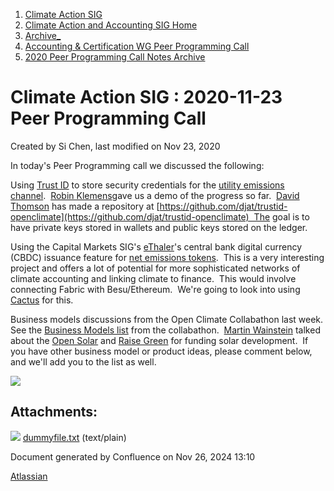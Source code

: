 1. [Climate Action SIG](index.html)
2. [Climate Action and Accounting SIG Home](Climate-Action-and-Accounting-SIG-Home_19005445.html)
3. [Archive\_](Archive__19006062.html)
4. [Accounting &amp; Certification WG Peer Programming Call](19006574.html)
5. [2020 Peer Programming Call Notes Archive](2020-Peer-Programming-Call-Notes-Archive_19006254.html)

# Climate Action SIG : 2020-11-23 Peer Programming Call

Created by Si Chen, last modified on Nov 23, 2020

In today's Peer Programming call we discussed the following:

Using [Trust ID](https://github.com/hyperledger-labs/TrustID) to store security credentials for the [utility emissions channel](Emissions-Data-Channel_19006106.html).  [Robin Klemens](https://lf-hyperledger.atlassian.net/wiki/people/5b068694a595df5d0a165a66?ref=confluence)gave us a demo of the progress so far.  [David Thomson](https://lf-hyperledger.atlassian.net/wiki/people/5c9bd430ba8bf7223028b7eb?ref=confluence) has made a repository at [https://github.com/djat/trustid-openclimate](https://github.com/djat/trustid-openclimate)  The goal is to have private keys stored in wallets and public keys stored on the ledger.

Using the Capital Markets SIG's [eThaler](https://github.com/hyperledger-labs/eThaler)'s central bank digital currency (CBDC) issuance feature for [net emissions tokens](Emissions-Tokens-Network_19006546.html).  This is a very interesting project and offers a lot of potential for more sophisticated networks of climate accounting and linking climate to finance.  This would involve connecting Fabric with Besu/Ethereum.  We're going to look into using [Cactus](https://lf-hyperledger.atlassian.net/wiki/spaces/cactus/overview) for this.  

Business models discussions from the Open Climate Collabathon last week.  See the [Business Models list](https://collabathon-docs.openclimate.earth/prompts-1/2020-working-groups/hyperledger-working-group/business-model-ideas-and-coordination) from the collabathon.  [Martin Wainstein](https://lf-hyperledger.atlassian.net/wiki/people/5af98bd1e608115790242590?ref=confluence) talked about the [Open Solar](https://openlab.yale.edu/open-solar) and [Raise Green](https://www.raisegreen.com/) for funding solar development.  If you have other business model or product ideas, please comment below, and we'll add you to the list as well.

![](plugins/servlet/confluence/placeholder/unknown-attachment)

## Attachments:

![](images/icons/bullet_blue.gif) [dummyfile.txt](attachments/19006601/19006602.txt) (text/plain)

Document generated by Confluence on Nov 26, 2024 13:10

[Atlassian](http://www.atlassian.com/)
